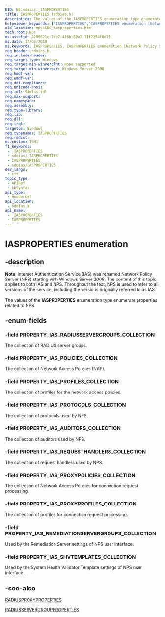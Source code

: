 ```yaml
---
UID: NE:sdoias._IASPROPERTIES
title: IASPROPERTIES (sdoias.h)
description: The values of the IASPROPERTIES enumeration type enumerate properties related to NPS.
helpviewer_keywords: ["IASPROPERTIES","IASPROPERTIES enumeration [Network Policy Server]","PROPERTY_IAS_AUDITORS_COLLECTION","PROPERTY_IAS_POLICIES_COLLECTION","PROPERTY_IAS_PROFILES_COLLECTION","PROPERTY_IAS_PROTOCOLS_COLLECTION","PROPERTY_IAS_PROXYPOLICIES_COLLECTION","PROPERTY_IAS_PROXYPROFILES_COLLECTION","PROPERTY_IAS_RADIUSSERVERGROUPS_COLLECTION","PROPERTY_IAS_REMEDIATIONSERVERGROUPS_COLLECTION","PROPERTY_IAS_REQUESTHANDLERS_COLLECTION","PROPERTY_IAS_SHVTEMPLATES_COLLECTION","_sdo_iasproperties","nps.SDO_iasproperties","sdo.iasproperties","sdoias/IASPROPERTIES","sdoias/PROPERTY_IAS_AUDITORS_COLLECTION","sdoias/PROPERTY_IAS_POLICIES_COLLECTION","sdoias/PROPERTY_IAS_PROFILES_COLLECTION","sdoias/PROPERTY_IAS_PROTOCOLS_COLLECTION","sdoias/PROPERTY_IAS_PROXYPOLICIES_COLLECTION","sdoias/PROPERTY_IAS_PROXYPROFILES_COLLECTION","sdoias/PROPERTY_IAS_RADIUSSERVERGROUPS_COLLECTION","sdoias/PROPERTY_IAS_REMEDIATIONSERVERGROUPS_COLLECTION","sdoias/PROPERTY_IAS_REQUESTHANDLERS_COLLECTION","sdoias/PROPERTY_IAS_SHVTEMPLATES_COLLECTION"]
old-location: nps\SDO_iasproperties.htm
tech.root: Nps
ms.assetid: 4290621c-7fc7-416b-89a2-11f2254f0d70
ms.date: 12/05/2018
ms.keywords: IASPROPERTIES, IASPROPERTIES enumeration [Network Policy Server], PROPERTY_IAS_AUDITORS_COLLECTION, PROPERTY_IAS_POLICIES_COLLECTION, PROPERTY_IAS_PROFILES_COLLECTION, PROPERTY_IAS_PROTOCOLS_COLLECTION, PROPERTY_IAS_PROXYPOLICIES_COLLECTION, PROPERTY_IAS_PROXYPROFILES_COLLECTION, PROPERTY_IAS_RADIUSSERVERGROUPS_COLLECTION, PROPERTY_IAS_REMEDIATIONSERVERGROUPS_COLLECTION, PROPERTY_IAS_REQUESTHANDLERS_COLLECTION, PROPERTY_IAS_SHVTEMPLATES_COLLECTION, _sdo_iasproperties, nps.SDO_iasproperties, sdo.iasproperties, sdoias/IASPROPERTIES, sdoias/PROPERTY_IAS_AUDITORS_COLLECTION, sdoias/PROPERTY_IAS_POLICIES_COLLECTION, sdoias/PROPERTY_IAS_PROFILES_COLLECTION, sdoias/PROPERTY_IAS_PROTOCOLS_COLLECTION, sdoias/PROPERTY_IAS_PROXYPOLICIES_COLLECTION, sdoias/PROPERTY_IAS_PROXYPROFILES_COLLECTION, sdoias/PROPERTY_IAS_RADIUSSERVERGROUPS_COLLECTION, sdoias/PROPERTY_IAS_REMEDIATIONSERVERGROUPS_COLLECTION, sdoias/PROPERTY_IAS_REQUESTHANDLERS_COLLECTION, sdoias/PROPERTY_IAS_SHVTEMPLATES_COLLECTION
req.header: sdoias.h
req.include-header: 
req.target-type: Windows
req.target-min-winverclnt: None supported
req.target-min-winversvr: Windows Server 2008
req.kmdf-ver: 
req.umdf-ver: 
req.ddi-compliance: 
req.unicode-ansi: 
req.idl: SdoIas.idl
req.max-support: 
req.namespace: 
req.assembly: 
req.type-library: 
req.lib: 
req.dll: 
req.irql: 
targetos: Windows
req.typenames: IASPROPERTIES
req.redist: 
ms.custom: 19H1
f1_keywords:
 - _IASPROPERTIES
 - sdoias/_IASPROPERTIES
 - IASPROPERTIES
 - sdoias/IASPROPERTIES
dev_langs:
 - c++
topic_type:
 - APIRef
 - kbSyntax
api_type:
 - HeaderDef
api_location:
 - SdoIas.h
api_name:
 - _IASPROPERTIES
 - IASPROPERTIES
---
```


# IASPROPERTIES enumeration


## -description

<div class="alert"><b>Note</b>  Internet Authentication Service (IAS) was renamed Network Policy Server (NPS) starting with Windows Server 2008. The content of this topic applies to both IAS and NPS. Throughout the text, NPS is used to refer to all versions of the service, including the versions originally referred to as IAS.</div><div> </div>The values of the 
<b>IASPROPERTIES</b> enumeration type enumerate properties related to NPS.

## -enum-fields

### -field PROPERTY_IAS_RADIUSSERVERGROUPS_COLLECTION

The collection of RADIUS server groups.

### -field PROPERTY_IAS_POLICIES_COLLECTION

The collection of Network Access Policies (NAP).

### -field PROPERTY_IAS_PROFILES_COLLECTION

The collection of profiles for the network access policies.

### -field PROPERTY_IAS_PROTOCOLS_COLLECTION

The collection of protocols used by NPS.

### -field PROPERTY_IAS_AUDITORS_COLLECTION

The collection of auditors used by NPS.

### -field PROPERTY_IAS_REQUESTHANDLERS_COLLECTION

The collection of request handlers used by NPS.

### -field PROPERTY_IAS_PROXYPOLICIES_COLLECTION

The collection of Network Access Policies for connection request processing.

### -field PROPERTY_IAS_PROXYPROFILES_COLLECTION

The collection of profiles for connection request processing.

### -field PROPERTY_IAS_REMEDIATIONSERVERGROUPS_COLLECTION

Used by the Remediation Server settings of NPS user interface.

### -field PROPERTY_IAS_SHVTEMPLATES_COLLECTION

Used by the System Health Validator Template settings of NPS user interface.

## -see-also

<a href="/windows/desktop/api/sdoias/ne-sdoias-radiusproxyproperties">RADIUSPROXYPROPERTIES</a>



<a href="/windows/desktop/api/sdoias/ne-sdoias-radiusservergroupproperties">RADIUSSERVERGROUPPROPERTIES</a>

